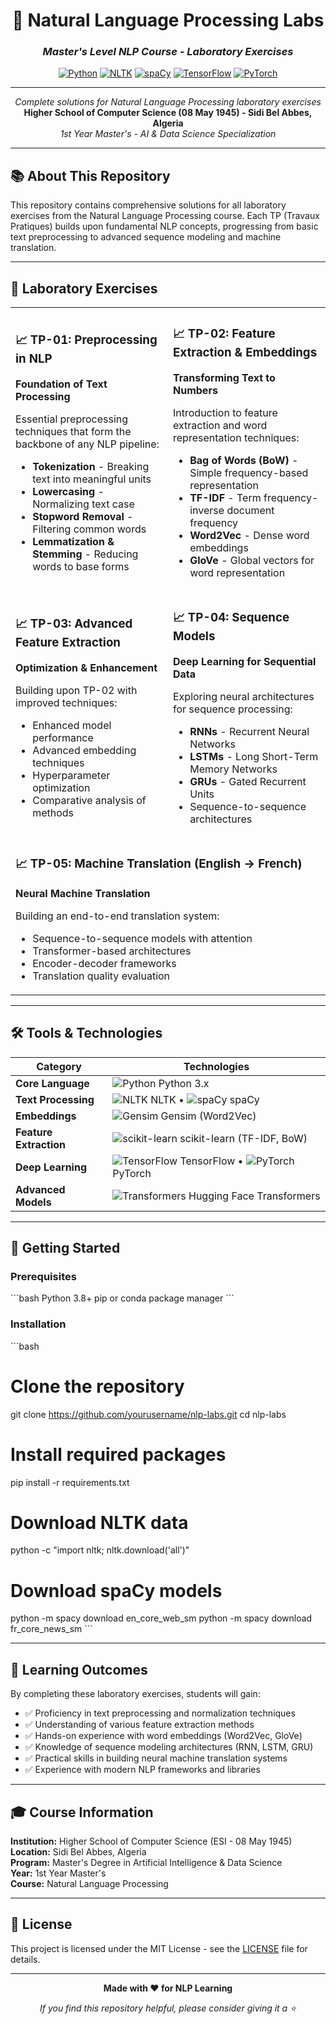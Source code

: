 <div align="center">

# 🧠 Natural Language Processing Labs

### *Master's Level NLP Course - Laboratory Exercises*

[![Python](https://img.shields.io/badge/Python-3776AB?style=for-the-badge&logo=python&logoColor=white)](https://www.python.org/)
[![NLTK](https://img.shields.io/badge/NLTK-154f3c?style=for-the-badge&logo=python&logoColor=white)](https://www.nltk.org/)
[![spaCy](https://img.shields.io/badge/spaCy-09A3D5?style=for-the-badge&logo=spacy&logoColor=white)](https://spacy.io/)
[![TensorFlow](https://img.shields.io/badge/TensorFlow-FF6F00?style=for-the-badge&logo=tensorflow&logoColor=white)](https://www.tensorflow.org/)
[![PyTorch](https://img.shields.io/badge/PyTorch-EE4C2C?style=for-the-badge&logo=pytorch&logoColor=white)](https://pytorch.org/)

---

*Complete solutions for Natural Language Processing laboratory exercises*  
**Higher School of Computer Science (08 May 1945) - Sidi Bel Abbes, Algeria**  
*1st Year Master's - AI & Data Science Specialization*

</div>

---

## 📚 About This Repository

This repository contains comprehensive solutions for all laboratory exercises from the Natural Language Processing course. Each TP (Travaux Pratiques) builds upon fundamental NLP concepts, progressing from basic text preprocessing to advanced sequence modeling and machine translation.

---

## 🎯 Laboratory Exercises

<table>
<tr>
<td width="50%">

### 📈 TP-01: Preprocessing in NLP

**Foundation of Text Processing**

Essential preprocessing techniques that form the backbone of any NLP pipeline:

- **Tokenization** - Breaking text into meaningful units
- **Lowercasing** - Normalizing text case
- **Stopword Removal** - Filtering common words
- **Lemmatization & Stemming** - Reducing words to base forms

</td>
<td width="50%">

### 📈 TP-02: Feature Extraction & Embeddings

**Transforming Text to Numbers**

Introduction to feature extraction and word representation techniques:

- **Bag of Words (BoW)** - Simple frequency-based representation
- **TF-IDF** - Term frequency-inverse document frequency
- **Word2Vec** - Dense word embeddings
- **GloVe** - Global vectors for word representation

</td>
</tr>
<tr>
<td width="50%">

### 📈 TP-03: Advanced Feature Extraction

**Optimization & Enhancement**

Building upon TP-02 with improved techniques:

- Enhanced model performance
- Advanced embedding techniques
- Hyperparameter optimization
- Comparative analysis of methods

</td>
<td width="50%">

### 📈 TP-04: Sequence Models

**Deep Learning for Sequential Data**

Exploring neural architectures for sequence processing:

- **RNNs** - Recurrent Neural Networks
- **LSTMs** - Long Short-Term Memory Networks
- **GRUs** - Gated Recurrent Units
- Sequence-to-sequence architectures

</td>
</tr>
<tr>
<td colspan="2">

### 📈 TP-05: Machine Translation (English → French)

**Neural Machine Translation**

Building an end-to-end translation system:

- Sequence-to-sequence models with attention
- Transformer-based architectures
- Encoder-decoder frameworks
- Translation quality evaluation

</td>
</tr>
</table>

---

## 🛠️ Tools & Technologies

<div align="center">

| Category | Technologies |
|----------|-------------|
| **Core Language** | ![Python](https://img.shields.io/badge/Python-3776AB?style=flat-square&logo=python&logoColor=white) Python 3.x |
| **Text Processing** | ![NLTK](https://img.shields.io/badge/NLTK-154f3c?style=flat-square&logo=python&logoColor=white) NLTK • ![spaCy](https://img.shields.io/badge/spaCy-09A3D5?style=flat-square&logo=spacy&logoColor=white) spaCy |
| **Embeddings** | ![Gensim](https://img.shields.io/badge/Gensim-0C2340?style=flat-square&logo=python&logoColor=white) Gensim (Word2Vec) |
| **Feature Extraction** | ![scikit-learn](https://img.shields.io/badge/scikit--learn-F7931E?style=flat-square&logo=scikit-learn&logoColor=white) scikit-learn (TF-IDF, BoW) |
| **Deep Learning** | ![TensorFlow](https://img.shields.io/badge/TensorFlow-FF6F00?style=flat-square&logo=tensorflow&logoColor=white) TensorFlow • ![PyTorch](https://img.shields.io/badge/PyTorch-EE4C2C?style=flat-square&logo=pytorch&logoColor=white) PyTorch |
| **Advanced Models** | ![Transformers](https://img.shields.io/badge/🤗_Transformers-FFD21E?style=flat-square) Hugging Face Transformers |

</div>


---

## 🚀 Getting Started

### Prerequisites

\`\`\`bash
Python 3.8+
pip or conda package manager
\`\`\`

### Installation

\`\`\`bash
# Clone the repository
git clone https://github.com/yourusername/nlp-labs.git
cd nlp-labs

# Install required packages
pip install -r requirements.txt

# Download NLTK data
python -c "import nltk; nltk.download('all')"

# Download spaCy models
python -m spacy download en_core_web_sm
python -m spacy download fr_core_news_sm
\`\`\`

---

## 📖 Learning Outcomes

By completing these laboratory exercises, students will gain:

- ✅ Proficiency in text preprocessing and normalization techniques
- ✅ Understanding of various feature extraction methods
- ✅ Hands-on experience with word embeddings (Word2Vec, GloVe)
- ✅ Knowledge of sequence modeling architectures (RNN, LSTM, GRU)
- ✅ Practical skills in building neural machine translation systems
- ✅ Experience with modern NLP frameworks and libraries

---

## 🎓 Course Information

**Institution:** Higher School of Computer Science (ESI - 08 May 1945)  
**Location:** Sidi Bel Abbes, Algeria  
**Program:** Master's Degree in Artificial Intelligence & Data Science  
**Year:** 1st Year Master's  
**Course:** Natural Language Processing

---

## 📝 License

This project is licensed under the MIT License - see the [LICENSE](LICENSE) file for details.

---

<div align="center">

**Made with ❤️ for NLP Learning**

*If you find this repository helpful, please consider giving it a ⭐*

</div>
